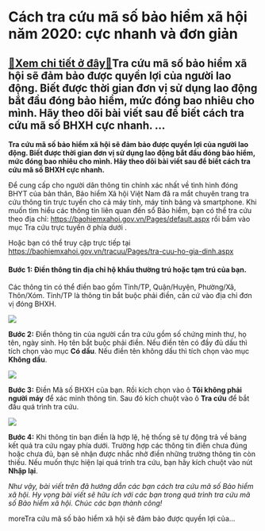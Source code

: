 Cách tra cứu mã số bảo hiểm xã hội năm 2020: cực nhanh và đơn giản
==================================================================

[:gift:Xem chi tiết ở đây:gift:](https://hddtvn.com/cach-tra-cuu-ma-so-bao-hiem-xa-hoi-nam-2020-cuc-nhanh-va-don-gian/)Tra cứu mã số bảo hiểm xã hội sẽ đảm bảo được quyền lợi của người lao động. Biết được thời gian đơn vị sử dụng lao động bắt đầu đóng bảo hiểm, mức đóng bao nhiêu cho mình. Hãy theo dõi bài viết sau để biết cách tra cứu mã số BHXH cực nhanh. …
--------------------------------------------------------------------------------------------------------------------------------------------------------------------------------------------------------------------------------------------------

**Tra cứu mã số bảo hiểm xã hội sẽ đảm bảo được quyền lợi của người lao động. Biết được thời gian đơn vị sử dụng lao động bắt đầu đóng bảo hiểm, mức đóng bao nhiêu cho mình. Hãy theo dõi bài viết sau để biết cách tra cứu mã số BHXH cực nhanh.**


Để cung cấp cho người dân thông tin chính xác nhất về tình hình đóng BHYT của bản thân, Bảo hiểm Xã hội Việt Nam đã ra mắt chuyên trang tra cứu thông tin trực tuyến cho cả máy tính, máy tính bảng và smartphone. Khi muốn tìm hiểu các thông tin liên quan đến sổ Bảo hiểm, bạn có thể tra cứu theo địa chỉ: <https://baohiemxahoi.gov.vn/Pages/default.aspx> rồi bấm vào mục Tra cứu trực tuyến ở phía dưới .


Hoặc bạn có thể truy cập trực tiếp tại <https://baohiemxahoi.gov.vn/tracuu/Pages/tra-cuu-ho-gia-dinh.aspx>


#### **Bước 1:** Điền thông tin địa chỉ hộ khẩu thường trú hoặc tạm trú của bạn.


Các thông tin có thể điền bao gồm Tỉnh/TP, Quận/Huyện, Phường/Xã, Thôn/Xóm. Tỉnh/TP là thông tin bắt buộc phải điền, căn cứ vào địa chỉ đơn vị đóng BHXH.


![](https://hddtvn.com/wp-content/uploads/2021/01/vZ0bRC4.png)


**Bước 2:** Điền thông tin của người cần tra cứu gồm số chứng minh thư, họ tên, ngày sinh. Họ tên bắt buộc phải điền. Nếu điền tên có đầy đủ dấu thì tích chọn vào mục **Có dấu**. Nếu điền tên không dấu thì tích chọn vào mục **Không dấu**.


![](https://hddtvn.com/wp-content/uploads/2021/01/eDl2Q3i.png)


**Bước 3:** Điền Mã số BHXH của bạn. Rồi kích chọn vào ô **Tôi không phải người máy** để xác minh thông tin. Sau đó kích chuột vào ô **Tra cứu** để bắt đầu quá trình tra cứu.


![](https://hddtvn.com/wp-content/uploads/2021/01/E5l2OEM.png)


**Bước 4:** Khi thông tin bạn điền là hợp lệ, hệ thống sẽ tự động trả về bảng kết quả tra cứu ngay phía dưới. Trường hợp các thông tin điền chưa đúng hoặc chưa đủ, bạn sẽ nhận được nhắc nhở điền những trường thông tin còn thiếu. Nếu muốn thực hiện lại quá trình tra cứu, bạn hãy kích chuột vào nút **Nhập lại**.


*Như vậy, bài viết trên đã hướng dẫn các bạn cách tra cứu mã số Bảo hiểm xã hội. Hy vọng bài viết sẽ hữu ích với các bạn trong quá trình tra cứu mã số Bảo hiểm xã hội. Chúc các bạn thành công!*


moreTra cứu mã số bảo hiểm xã hội sẽ đảm bảo được quyền lợi của…


